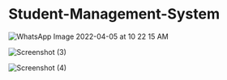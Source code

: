 # Student-Management-System

![WhatsApp Image 2022-04-05 at 10 22 15 AM](https://user-images.githubusercontent.com/51324353/161681296-89552b92-38b2-4295-86c0-fd55149a9a03.jpeg)

![Screenshot (3)](https://user-images.githubusercontent.com/51324353/161681923-1addf94e-f7e3-416f-b7e6-d2f40559cdd4.png)

![Screenshot (4)](https://user-images.githubusercontent.com/51324353/161682061-65b56064-582d-4c57-a1e1-af979e34e724.png)

